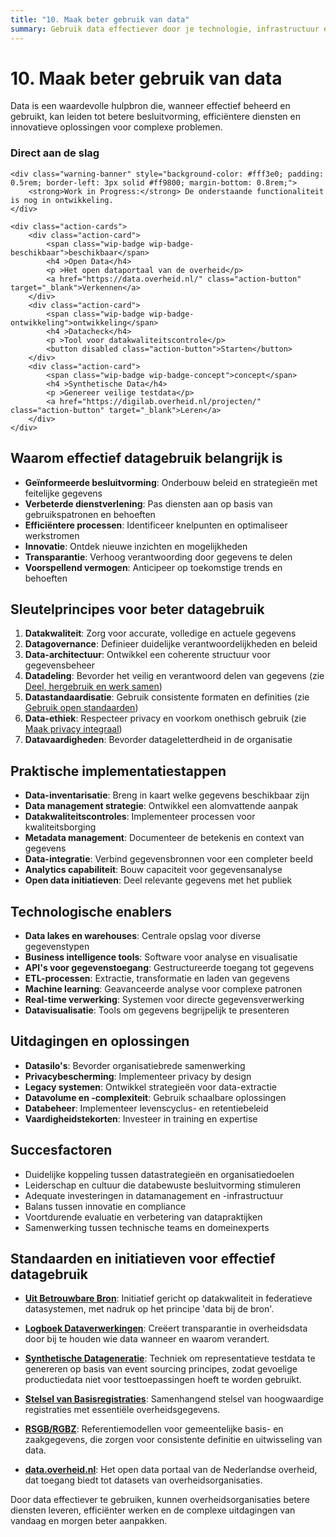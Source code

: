```yaml
---
title: "10. Maak beter gebruik van data"
summary: Gebruik data effectiever door je technologie, infrastructuur en processen te verbeteren.
---
```


# 10. Maak beter gebruik van data

Data is een waardevolle hulpbron die, wanneer effectief beheerd en gebruikt, kan leiden tot betere besluitvorming, efficiëntere diensten en innovatieve oplossingen voor complexe problemen.

<div class="direct-aan-de-slag">
    <h3>Direct aan de slag</h3>

    <div class="warning-banner" style="background-color: #fff3e0; padding: 0.5rem; border-left: 3px solid #ff9800; margin-bottom: 0.8rem;">
        <strong>Work in Progress:</strong> De onderstaande functionaliteit is nog in ontwikkeling.
    </div>

    <div class="action-cards">
        <div class="action-card">
            <span class="wip-badge wip-badge-beschikbaar">beschikbaar</span>
            <h4 >Open Data</h4>
            <p >Het open dataportaal van de overheid</p>
            <a href="https://data.overheid.nl/" class="action-button" target="_blank">Verkennen</a>
        </div>
        <div class="action-card">
            <span class="wip-badge wip-badge-ontwikkeling">ontwikkeling</span>
            <h4 >Datacheck</h4>
            <p >Tool voor datakwaliteitscontrole</p>
            <button disabled class="action-button">Starten</button>
        </div>
        <div class="action-card">
            <span class="wip-badge wip-badge-concept">concept</span>
            <h4 >Synthetische Data</h4>
            <p >Genereer veilige testdata</p>
            <a href="https://digilab.overheid.nl/projecten/" class="action-button" target="_blank">Leren</a>
        </div>
    </div>
</div>

## Waarom effectief datagebruik belangrijk is

- **Geïnformeerde besluitvorming**: Onderbouw beleid en strategieën met feitelijke gegevens
- **Verbeterde dienstverlening**: Pas diensten aan op basis van gebruikspatronen en behoeften
- **Efficiëntere processen**: Identificeer knelpunten en optimaliseer werkstromen
- **Innovatie**: Ontdek nieuwe inzichten en mogelijkheden
- **Transparantie**: Verhoog verantwoording door gegevens te delen
- **Voorspellend vermogen**: Anticipeer op toekomstige trends en behoeften

## Sleutelprincipes voor beter datagebruik

1. **Datakwaliteit**: Zorg voor accurate, volledige en actuele gegevens
2. **Datagovernance**: Definieer duidelijke verantwoordelijkheden en beleid
3. **Data-architectuur**: Ontwikkel een coherente structuur voor gegevensbeheer
4. **Datadeling**: Bevorder het veilig en verantwoord delen van gegevens (zie [Deel, hergebruik en werk samen](../samenwerking/index.md))
5. **Datastandaardisatie**: Gebruik consistente formaten en definities (zie [Gebruik open standaarden](../open-standaarden/index.md))
6. **Data-ethiek**: Respecteer privacy en voorkom onethisch gebruik (zie [Maak privacy integraal](../privacy/index.md))
7. **Datavaardigheden**: Bevorder datageletterdheid in de organisatie

## Praktische implementatiestappen

- **Data-inventarisatie**: Breng in kaart welke gegevens beschikbaar zijn
- **Data management strategie**: Ontwikkel een alomvattende aanpak
- **Datakwaliteitscontroles**: Implementeer processen voor kwaliteitsborging
- **Metadata management**: Documenteer de betekenis en context van gegevens
- **Data-integratie**: Verbind gegevensbronnen voor een completer beeld
- **Analytics capabiliteit**: Bouw capaciteit voor gegevensanalyse
- **Open data initiatieven**: Deel relevante gegevens met het publiek

## Technologische enablers

- **Data lakes en warehouses**: Centrale opslag voor diverse gegevenstypen
- **Business intelligence tools**: Software voor analyse en visualisatie
- **API's voor gegevenstoegang**: Gestructureerde toegang tot gegevens
- **ETL-processen**: Extractie, transformatie en laden van gegevens
- **Machine learning**: Geavanceerde analyse voor complexe patronen
- **Real-time verwerking**: Systemen voor directe gegevensverwerking
- **Datavisualisatie**: Tools om gegevens begrijpelijk te presenteren

## Uitdagingen en oplossingen

- **Datasilo's**: Bevorder organisatiebrede samenwerking
- **Privacybescherming**: Implementeer privacy by design
- **Legacy systemen**: Ontwikkel strategieën voor data-extractie
- **Datavolume en -complexiteit**: Gebruik schaalbare oplossingen
- **Databeheer**: Implementeer levenscyclus- en retentiebeleid
- **Vaardigheidstekorten**: Investeer in training en expertise

## Succesfactoren

- Duidelijke koppeling tussen datastrategieën en organisatiedoelen
- Leiderschap en cultuur die databewuste besluitvorming stimuleren
- Adequate investeringen in datamanagement en -infrastructuur
- Balans tussen innovatie en compliance
- Voortdurende evaluatie en verbetering van datapraktijken
- Samenwerking tussen technische teams en domeinexperts

## Standaarden en initiatieven voor effectief datagebruik

- **[Uit Betrouwbare Bron](https://digilab.overheid.nl/projecten/)**: Initiatief gericht op datakwaliteit in federatieve datasystemen, met nadruk op het principe 'data bij de bron'.

- **[Logboek Dataverwerkingen](https://digilab.overheid.nl/projecten/)**: Creëert transparantie in overheidsdata door bij te houden wie data wanneer en waarom verandert.

- **[Synthetische Datageneratie](https://digilab.overheid.nl/projecten/)**: Techniek om representatieve testdata te genereren op basis van event sourcing principes, zodat gevoelige productiedata niet voor testtoepassingen hoeft te worden gebruikt.

- **[Stelsel van Basisregistraties](https://www.digitaleoverheid.nl/overzicht-van-alle-onderwerpen/stelsel-van-basisregistraties/)**: Samenhangend stelsel van hoogwaardige registraties met essentiële overheidsgegevens.

- **[RSGB/RGBZ](https://www.gemmaonline.nl/wiki/Hoofdpagina)**: Referentiemodellen voor gemeentelijke basis- en zaakgegevens, die zorgen voor consistente definitie en uitwisseling van data.

- **[data.overheid.nl](https://data.overheid.nl/)**: Het open data portaal van de Nederlandse overheid, dat toegang biedt tot datasets van overheidsorganisaties.

Door data effectiever te gebruiken, kunnen overheidsorganisaties betere diensten leveren, efficiënter werken en de complexe uitdagingen van vandaag en morgen beter aanpakken.
